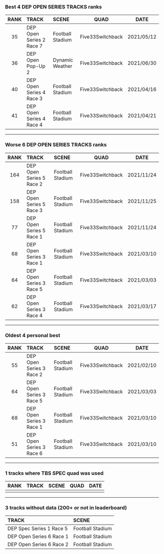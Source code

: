 ### Best 4 DEP OPEN SERIES TRACKS ranks
|RANK|TRACK|SCENE|QUAD|DATE|
|:---:|:---|:---|:---:|:---:|
|35|DEP Open Series 2 Race 7|Football Stadium|Five33Switchback|2021/05/12|
|36|DEP Open Pop-Up 2|Dynamic Weather|Five33Switchback|2021/06/30|
|40|DEP Open Series 4 Race 3|Football Stadium|Five33Switchback|2021/04/16|
|41|DEP Open Series 4 Race 4|Football Stadium|Five33Switchback|2021/04/21|
---
### Worse 6 DEP OPEN SERIES TRACKS ranks
|RANK|TRACK|SCENE|QUAD|DATE|
|:---:|:---|:---|:---:|:---:|
|164|DEP Open Series 5 Race 2|Football Stadium|Five33Switchback|2021/11/24|
|158|DEP Open Series 5 Race 3|Football Stadium|Five33Switchback|2021/11/25|
|77|DEP Open Series 5 Race 1|Football Stadium|Five33Switchback|2021/11/24|
|68|DEP Open Series 3 Race 1|Football Stadium|Five33Switchback|2021/03/10|
|64|DEP Open Series 3 Race 5|Football Stadium|Five33Switchback|2021/03/03|
|62|DEP Open Series 3 Race 4|Football Stadium|Five33Switchback|2021/03/17|
---
### Oldest 4 personal best
|RANK|TRACK|SCENE|QUAD|DATE|
|:---:|:---|:---|:---:|:---:|
|55|DEP Open Series 3 Race 2|Football Stadium|Five33Switchback|2021/02/10|
|64|DEP Open Series 3 Race 5|Football Stadium|Five33Switchback|2021/03/03|
|68|DEP Open Series 3 Race 1|Football Stadium|Five33Switchback|2021/03/10|
|51|DEP Open Series 3 Race 6|Football Stadium|Five33Switchback|2021/03/10|
---
### 1 tracks where TBS SPEC quad was used
|RANK|TRACK|SCENE|QUAD|DATE|
|:---:|:---|:---|:---:|:---:|
||||||
---
### 3 tracks without data (200+ or not in leaderboard)
|TRACK|SCENE|
|:---|:---|
|DEP Spec Series 1 Race 5|Football Stadium|
|DEP Open Series 6 Race 1|Football Stadium|
|DEP Open Series 6 Race 2|Football Stadium|
